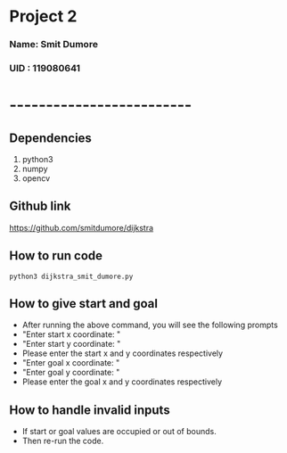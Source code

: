 # Project 2
### Name: Smit Dumore
### UID : 119080641
# -------------------------

## Dependencies
1. python3
2. numpy
3. opencv

## Github link
https://github.com/smitdumore/dijkstra

## How to run code
```
python3 dijkstra_smit_dumore.py
```

## How to give start and goal
- After running the above command, you will see the following prompts
- "Enter start x coordinate: "
- "Enter start y coordinate: "
- Please enter the start x and y coordinates respectively
- "Enter goal x coordinate: "
- "Enter goal y coordinate: "
- Please enter the goal x and y coordinates respectively

## How to handle invalid inputs
- If start or goal values are occupied or out of bounds.
- Then re-run the code.